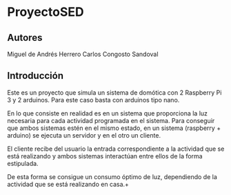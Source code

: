 # ProyectoSED

## Autores
Miguel de Andrés Herrero
Carlos Congosto Sandoval

## Introducción
Este es un proyecto que simula un sistema de domótica con 2 Raspberry Pi 3 y 2 arduinos. Para este caso basta con arduinos tipo nano.

En lo que consiste en realidad es en un sistema que proporciona la luz necesaria para cada actividad programada en el sistema. Para conseguir que ambos sistemas estén en el mismo estado, en un sistema (raspberry + arduino) se ejecuta un servidor y en el otro un cliente.

El cliente recibe del usuario la entrada correspondiente a la actividad que se está realizando y ambos sistemas interactúan entre ellos de la forma estipulada.

De esta forma se consigue un consumo óptimo de luz, dependiendo de la actividad que se está realizando en casa.+
